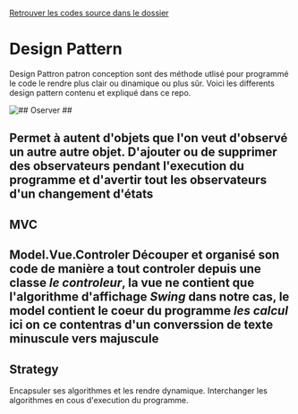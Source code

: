 [Retrouver les codes source dans le dossier](src)

# Design Pattern #

Design Pattron patron conception sont des méthode utlisé pour programmé le code le rendre plus clair ou dinamique ou plus sûr.
Voici les differents design pattern contenu et expliqué dans ce repo.


![## Oserver ##](https://github.com/EmerickSalmon/Emerick-Salmon/blob/master/DesignPatterns/src/observer)

Permet à autent d'objets que l'on veut d'observé un autre autre objet. D'ajouter ou de supprimer des observateurs pendant l'execution du programme et d'avertir tout les observateurs d'un changement d'états
------------------------------------------------------------

## MVC ##

Model.Vue.Controler Découper et organisé son code de manière a tout controler depuis une classe *le controleur*, la vue ne contient que l'algorithme d'affichage *Swing* dans notre cas, le model contient le coeur du programme *les calcul* ici on ce contentras d'un converssion de texte minuscule vers majuscule
------------------------------------------------------------

## Strategy ##

Encapsuler ses algorithmes et les rendre dynamique. Interchanger les algorithmes en cous d'execution du programme.
